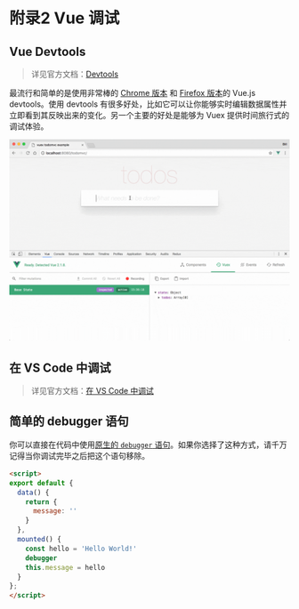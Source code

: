 # 附录2 Vue 调试

## Vue Devtools

> 详见官方文档：[Devtools](https://github.com/vuejs/vue-devtools)

最流行和简单的是使用非常棒的 [Chrome 版本](https://chrome.google.com/webstore/detail/vuejs-devtools/nhdogjmejiglipccpnnnanhbledajbpd) 和 [Firefox 版本](https://addons.mozilla.org/en-US/firefox/addon/vue-js-devtools/)的 Vue.js devtools。使用 devtools 有很多好处，比如它可以让你能够实时编辑数据属性并立即看到其反映出来的变化。另一个主要的好处是能够为 Vuex 提供时间旅行式的调试体验。

![Devtools Timetravel Debugger](./assets/devtools-timetravel.gif)



## 在 VS Code 中调试

> 详见官方文档：[在 VS Code 中调试](https://cn.vuejs.org/v2/cookbook/debugging-in-vscode.html)

## 简单的 debugger 语句

你可以直接在代码中使用[原生的 `debugger` 语句](https://developer.mozilla.org/zh-CN/docs/Web/JavaScript/Reference/Statements/debugger)。如果你选择了这种方式，请千万记得当你调试完毕之后把这个语句移除。

```html
<script>
export default {
  data() {
    return {
      message: ''
    }
  },
  mounted() {
    const hello = 'Hello World!'
    debugger
    this.message = hello
  }
};
</script>
```
